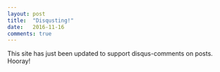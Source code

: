 ```yaml
---
layout: post
title:  "Disqusting!"
date:   2016-11-16
comments: true
---
```


This site has just been updated to support disqus-comments on posts. Hooray!
